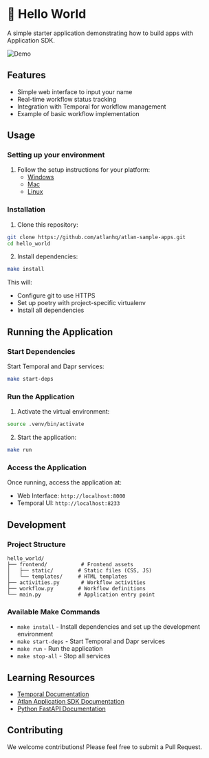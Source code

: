 # 👋 Hello World

A simple starter application demonstrating how to build apps with Application SDK.

![Demo](https://github.com/user-attachments/assets/416be4d4-e137-42c4-9537-869df2c8f87e)

## Features
- Simple web interface to input your name
- Real-time workflow status tracking
- Integration with Temporal for workflow management
- Example of basic workflow implementation

## Usage

### Setting up your environment

1. Follow the setup instructions for your platform:
   - [Windows](https://github.com/atlanhq/application-sdk/docs/docs/setup/WINDOWS.md)
   - [Mac](https://github.com/atlanhq/application-sdk/docs/docs/setup/MAC.md)
   - [Linux](https://github.com/atlanhq/application-sdk/docs/docs/setup/LINUX.md)

### Installation

1. Clone this repository:
```bash
git clone https://github.com/atlanhq/atlan-sample-apps.git
cd hello_world
```

2. Install dependencies:
```bash
make install
```

This will:
- Configure git to use HTTPS
- Set up poetry with project-specific virtualenv
- Install all dependencies

## Running the Application

### Start Dependencies
Start Temporal and Dapr services:
```bash
make start-deps
```

### Run the Application
1. Activate the virtual environment:
```bash
source .venv/bin/activate
```

2. Start the application:
```bash
make run
```

### Access the Application
Once running, access the application at:
- Web Interface: `http://localhost:8000`
- Temporal UI: `http://localhost:8233`

## Development

### Project Structure
```
hello_world/
├── frontend/           # Frontend assets
│   ├── static/        # Static files (CSS, JS)
│   └── templates/     # HTML templates
├── activities.py       # Workflow activities
├── workflow.py        # Workflow definitions
└── main.py            # Application entry point
```

### Available Make Commands
- `make install` - Install dependencies and set up the development environment
- `make start-deps` - Start Temporal and Dapr services
- `make run` - Run the application
- `make stop-all` - Stop all services

## Learning Resources
- [Temporal Documentation](https://docs.temporal.io/)
- [Atlan Application SDK Documentation](https://github.com/atlanhq/application-sdk/tree/main/docs)
- [Python FastAPI Documentation](https://fastapi.tiangolo.com/)

## Contributing
We welcome contributions! Please feel free to submit a Pull Request.
